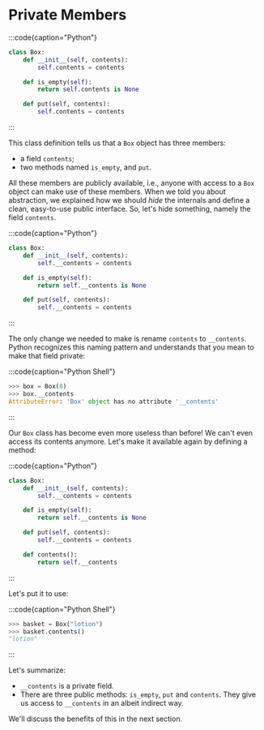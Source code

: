 # Private Members

:::code{caption="Python"}

```python
class Box:
    def __init__(self, contents):
        self.contents = contents

    def is_empty(self):
        return self.contents is None

    def put(self, contents):
        self.contents = contents
```

:::

This class definition tells us that a `Box` object has three members:

* a field `contents`;
* two methods named `is_empty`, and `put`.

All these members are publicly available, i.e., anyone with access to a `Box` object can make use of these members.
When we told you about abstraction, we explained how we should *hide* the internals and define a clean, easy-to-use public interface.
So, let's hide something, namely the field `contents`.

:::code{caption="Python"}

```python
class Box:
    def __init__(self, contents):
        self.__contents = contents

    def is_empty(self):
        return self.__contents is None

    def put(self, contents):
        self.__contents = contents
```

:::

The only change we needed to make is rename `contents` to `__contents`.
Python recognizes this naming pattern and understands that you mean to make that field private:

:::code{caption="Python Shell"}

```python
>>> box = Box(8)
>>> box.__contents
AttributeError: 'Box' object has no attribute '__contents'
```

:::

Our `Box` class has become even more useless than before!
We can't even access its contents anymore.
Let's make it available again by defining a method:

:::code{caption="Python"}

```python
class Box:
    def __init__(self, contents):
        self.__contents = contents

    def is_empty(self):
        return self.__contents is None

    def put(self, contents):
        self.__contents = contents

    def contents():
        return self.__contents
```

:::

Let's put it to use:

:::code{caption="Python Shell"}

```python
>>> basket = Box("lotion")
>>> basket.contents()
"lotion"
```

:::

Let's summarize:

* `__contents` is a private field.
* There are three public methods: `is_empty`, `put` and `contents`.
  They give us access to `__contents` in an albeit indirect way.

We'll discuss the benefits of this in the next section.
